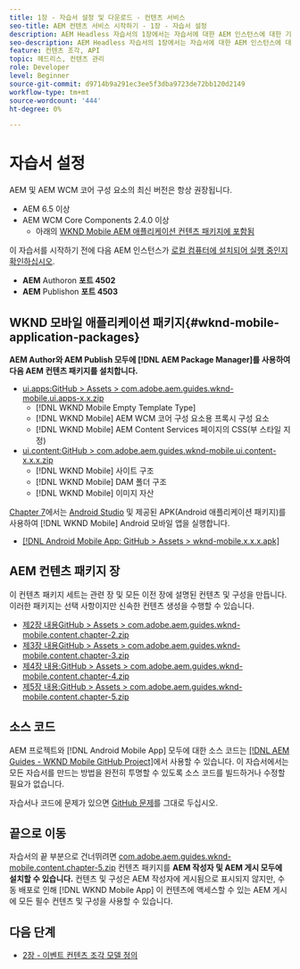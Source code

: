 ```yaml
---
title: 1장 - 자습서 설정 및 다운로드 - 컨텐츠 서비스
seo-title: AEM 컨텐츠 서비스 시작하기 - 1장 - 자습서 설정
description: AEM Headless 자습서의 1장에서는 자습서에 대한 AEM 인스턴스에 대한 기준선 설정을 설명합니다.
seo-description: AEM Headless 자습서의 1장에서는 자습서에 대한 AEM 인스턴스에 대한 기준선 설정을 설명합니다.
feature: 컨텐츠 조각, API
topic: 헤드리스, 컨텐츠 관리
role: Developer
level: Beginner
source-git-commit: d9714b9a291ec3ee5f3dba9723de72bb120d2149
workflow-type: tm+mt
source-wordcount: '444'
ht-degree: 0%

---
```



# 자습서 설정

AEM 및 AEM WCM 코어 구성 요소의 최신 버전은 항상 권장됩니다.

* AEM 6.5 이상
* AEM WCM Core Components 2.4.0 이상
   * 아래의 [WKND Mobile AEM 애플리케이션 컨텐츠 패키지에 포함됨](#wknd-mobile-application-packages)

이 자습서를 시작하기 전에 다음 AEM 인스턴스가 [로컬 컴퓨터에 설치되어 실행 중인지 확인하십시오](https://helpx.adobe.com/experience-manager/6-5/sites/deploying/using/deploy.html#Default%20Local%20Install).

* **AEM** Authoron  **포트 4502**
* **AEM** Publishon  **포트 4503**

## WKND 모바일 애플리케이션 패키지{#wknd-mobile-application-packages}

**AEM Author와 AEM Publish 모두에 [!DNL AEM Package Manager]를 사용하여 다음 AEM 컨텐츠 패키지를 설치합니다.**

* [ui.apps:GitHub > Assets > com.adobe.aem.guides.wknd-mobile.ui.apps-x.x.zip](https://github.com/adobe/aem-guides-wknd-mobile/releases/latest)
   * [!DNL WKND Mobile Empty Template Type]
   * [!DNL WKND Mobile] AEM WCM 코어 구성 요소용 프록시 구성 요소
   * [!DNL WKND Mobile] AEM Content Services 페이지의 CSS(부 스타일 지정)
* [ui.content:GitHub > com.adobe.aem.guides.wknd-mobile.ui.content-x.x.x.zip](https://github.com/adobe/aem-guides-wknd-mobile/releases/latest)
   * [!DNL WKND Mobile] 사이트 구조
   * [!DNL WKND Mobile] DAM 폴더 구조
   * [!DNL WKND Mobile] 이미지 자산

[Chapter 7](./chapter-7.md)에서는 [Android Studio](https://developer.android.com/studio) 및 제공된 APK(Android 애플리케이션 패키지)를 사용하여 [!DNL WKND Mobile] Android 모바일 앱을 실행합니다.

* [[!DNL Android Mobile App: GitHub > Assets > wknd-mobile.x.x.x.apk]](https://github.com/adobe/aem-guides-wknd-mobile/releases/latest)

## AEM 컨텐츠 패키지 장

이 컨텐츠 패키지 세트는 관련 장 및 모든 이전 장에 설명된 컨텐츠 및 구성을 만듭니다. 이러한 패키지는 선택 사항이지만 신속한 컨텐츠 생성을 수행할 수 있습니다.

* [제2장 내용GitHub > Assets > com.adobe.aem.guides.wknd-mobile.content.chapter-2.zip](https://github.com/adobe/aem-guides-wknd-mobile/releases/latest)
* [제3장 내용GitHub > Assets > com.adobe.aem.guides.wknd-mobile.content.chapter-3.zip](https://github.com/adobe/aem-guides-wknd-mobile/releases/latest)
* [제4장 내용:GitHub > Assets > com.adobe.aem.guides.wknd-mobile.content.chapter-4.zip](https://github.com/adobe/aem-guides-wknd-mobile/releases/latest)
* [제5장 내용:GitHub > Assets > com.adobe.aem.guides.wknd-mobile.content.chapter-5.zip](https://github.com/adobe/aem-guides-wknd-mobile/releases/latest)

## 소스 코드

AEM 프로젝트와 [!DNL Android Mobile App] 모두에 대한 소스 코드는 [[!DNL AEM Guides - WKND Mobile GitHub Project]](https://github.com/adobe/aem-guides-wknd-mobile)에서 사용할 수 있습니다. 이 자습서에서는 모든 자습서를 만드는 방법을 완전히 투명할 수 있도록 소스 코드를 빌드하거나 수정할 필요가 없습니다.

자습서나 코드에 문제가 있으면 [GitHub 문제](https://github.com/adobe/aem-guides-wknd-mobile/issues)를 그대로 두십시오.

## 끝으로 이동

자습서의 끝 부분으로 건너뛰려면 [com.adobe.aem.guides.wknd-mobile.content.chapter-5.zip](https://github.com/adobe/aem-guides-wknd-mobile/releases/latest) 컨텐츠 패키지를 **AEM 작성자 및 AEM 게시 모두에 설치할 수 있습니다.** 컨텐츠 및 구성은 AEM 작성자에 게시됨으로 표시되지 않지만, 수동 배포로 인해 [!DNL WKND Mobile App] 이 컨텐츠에 액세스할 수 있는 AEM 게시에 모든 필수 컨텐츠 및 구성을 사용할 수 있습니다.


## 다음 단계

* [2장 - 이벤트 컨텐츠 조각 모델 정의](./chapter-2.md)
